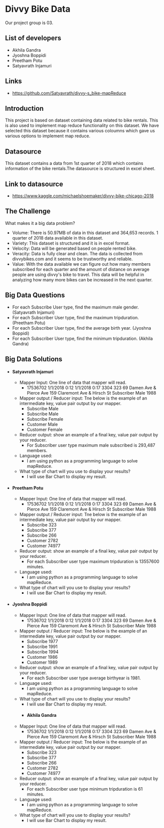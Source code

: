# Divvy Bike Data
 Our project group is 03.
## List of developers
- Akhila Gandra
- Jyoshna Boppidi
- Preetham Potu
- Satyavrath Injamuri
## Links
- https://github.com/Satyavrath/divvy-s_bike-mapReduce
## Introduction
This project is based on dataset containing data related to bike rentals. This is also used to implement map reduce functionality on this dataset. We have selected this dataset because it contains various coloumns which gave us various options to implement map reduce.
## Datasource 
This dataset contains a data from 1st quarter of 2018 which contains information of the bike rentals.The datasource is structured in excel sheet.
## Link to datasource
- https://www.kaggle.com/michaelshoemaker/divvy-bike-chicago-2018
## The Challenge
What makes it a big data problem? 
- Volume: There is 50.97MB of data in this dataset and 364,653 records. 1 quarter of 2018 data available in this dataset.
- Variety: This dataset is structured and it is in excel format.
- Velocity: Data will be generated based on people rented bike.  
- Veracity: Data is fully clear and clean. The  data is collected from divvybikes.com and it seems to be trustworthy and reliable.
- Value: With the data available we can figure out how many members subscribed for each quarter and the amount of distance on average people are using divvy's bike to travel. This data will be helpful in analyzing how many more bikes can be increased in the next quarter.

## Big Data Questions
- For each Subscribe User type, find the maximum male gender. (Satyavrath Injamuri)
- For each Subscriber User type, find the maximum tripduration. (Preetham Potu)
- For each Subscriber User type, find the average birth year. (Jyoshna Boppidi)
- For each Subscriber User type, find the minimum tripduration. (Akhila Gandra)


## Big Data Solutions

- #### Satyavrath Injamuri
  * Mapper Input: One line of data that mapper will read.
     * 17536702 1/1/2018 0:12 1/1/2018 0:17 3304 323 69 Damen Ave & Pierce Ave 159 Claremont Ave & Hirsch St Subscriber Male 1988
  * Mapper output / Reducer input: Tne below is the example of an intermediate key, value pair output by our mapper.
     * Subscribe Male
     * Subscribe Male
     * Subscribe Female
     * Customer Male
     * Customer Female
  * Reducer output:  show an example of a final key, value pair output by your reducer.
     * For Subscriber user type maximum male subscribed is 293,487 members.
  * Language used:
     * I am using python as a programming language to solve mapReduce.
  * What type of chart will you use to display your results?
     * I will use Bar Chart to display my result.
- #### Preetham Potu
  * Mapper Input: One line of data that mapper will read.
     * 17536702 1/1/2018 0:12 1/1/2018 0:17 3304 323 69 Damen Ave & Pierce Ave 159 Claremont Ave & Hirsch St Subscriber Male 1988
  * Mapper output / Reducer input: Tne below is the example of an intermediate key, value pair output by our mapper.
     * Subscribe 323
     * Subscribe 377
     * Subscribe 266
     * Customer  2782
     * Customer  74977
  * Reducer output:  show an example of a final key, value pair output by your reducer.
     * For each Subscriber user type maximum tripduration is 13557600 minutes.
  * Language used:
     * I am using python as a programming language to solve mapReduce.
  * What type of chart will you use to display your results?
     * I will use Bar Chart to display my result.
- #### Jyoshna Boppidi
  * Mapper Input: One line of data that mapper will read.
     * 17536702 1/1/2018 0:12 1/1/2018 0:17 3304 323 69 Damen Ave & Pierce Ave 159 Claremont Ave & Hirsch St Subscriber Male 1988
  * Mapper output / Reducer input: Tne below is the example of an intermediate key, value pair output by our mapper.
     * Subscribe 1977
     * Subscribe 1991
     * Subscribe 1994
     * Customer  1986
     * Customer  1989
  * Reducer output:  show an example of a final key, value pair output by your reducer.
     * For each Subscriber user type average birthyear is 1981.
  * Language used:
     * I am using python as a programming language to solve mapReduce.
  * What type of chart will you use to display your results?
     * I will use Bar Chart to display my result.
     - #### Akhila Gandra
  * Mapper Input: One line of data that mapper will read.
     * 17536702 1/1/2018 0:12 1/1/2018 0:17 3304 323 69 Damen Ave & Pierce Ave 159 Claremont Ave & Hirsch St Subscriber Male 1988
  * Mapper output / Reducer input: Tne below is the example of an intermediate key, value pair output by our mapper.
     * Subscribe 323
     * Subscribe 377
     * Subscribe 266
     * Customer  2782
     * Customer  74977
  * Reducer output:  show an example of a final key, value pair output by your reducer.
     * For each Subscriber user type minimum tripduration is 61 minutes.
  * Language used:
     * I am using python as a programming language to solve mapReduce.
  * What type of chart will you use to display your results?
     * I will use Bar Chart to display my result.
      
     




